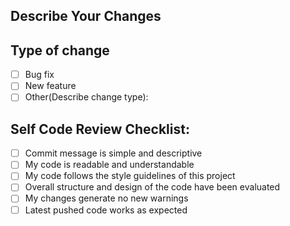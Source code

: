 ## Describe Your Changes


## Type of change

- [ ] Bug fix
- [ ] New feature
- [ ] Other(Describe change type):

## Self Code Review Checklist:

- [ ] Commit message is simple and descriptive
- [ ] My code is readable and understandable
- [ ] My code follows the style guidelines of this project
- [ ] Overall structure and design of the code have been evaluated
- [ ] My changes generate no new warnings
- [ ] Latest pushed code works as expected
